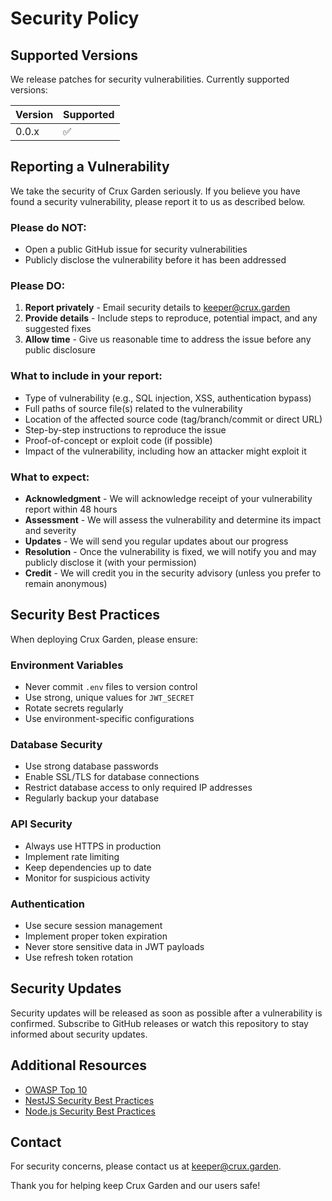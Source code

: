# Security Policy

## Supported Versions

We release patches for security vulnerabilities. Currently supported versions:

| Version | Supported          |
| ------- | ------------------ |
| 0.0.x   | :white_check_mark: |

## Reporting a Vulnerability

We take the security of Crux Garden seriously. If you believe you have found a security vulnerability, please report it to us as described below.

### Please do NOT:

- Open a public GitHub issue for security vulnerabilities
- Publicly disclose the vulnerability before it has been addressed

### Please DO:

1. **Report privately** - Email security details to [keeper@crux.garden](mailto:keeper@crux.garden)
2. **Provide details** - Include steps to reproduce, potential impact, and any suggested fixes
3. **Allow time** - Give us reasonable time to address the issue before any public disclosure

### What to include in your report:

- Type of vulnerability (e.g., SQL injection, XSS, authentication bypass)
- Full paths of source file(s) related to the vulnerability
- Location of the affected source code (tag/branch/commit or direct URL)
- Step-by-step instructions to reproduce the issue
- Proof-of-concept or exploit code (if possible)
- Impact of the vulnerability, including how an attacker might exploit it

### What to expect:

- **Acknowledgment** - We will acknowledge receipt of your vulnerability report within 48 hours
- **Assessment** - We will assess the vulnerability and determine its impact and severity
- **Updates** - We will send you regular updates about our progress
- **Resolution** - Once the vulnerability is fixed, we will notify you and may publicly disclose it (with your permission)
- **Credit** - We will credit you in the security advisory (unless you prefer to remain anonymous)

## Security Best Practices

When deploying Crux Garden, please ensure:

### Environment Variables
- Never commit `.env` files to version control
- Use strong, unique values for `JWT_SECRET`
- Rotate secrets regularly
- Use environment-specific configurations

### Database Security
- Use strong database passwords
- Enable SSL/TLS for database connections
- Restrict database access to only required IP addresses
- Regularly backup your database

### API Security
- Always use HTTPS in production
- Implement rate limiting
- Keep dependencies up to date
- Monitor for suspicious activity

### Authentication
- Use secure session management
- Implement proper token expiration
- Never store sensitive data in JWT payloads
- Use refresh token rotation

## Security Updates

Security updates will be released as soon as possible after a vulnerability is confirmed. Subscribe to GitHub releases or watch this repository to stay informed about security updates.

## Additional Resources

- [OWASP Top 10](https://owasp.org/www-project-top-ten/)
- [NestJS Security Best Practices](https://docs.nestjs.com/security/authentication)
- [Node.js Security Best Practices](https://nodejs.org/en/docs/guides/security/)

## Contact

For security concerns, please contact us at [keeper@crux.garden](mailto:keeper@crux.garden).

Thank you for helping keep Crux Garden and our users safe!
